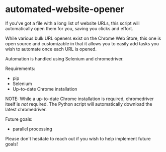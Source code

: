 # automated-website-opener
If you've got a file with a long list of website URLs, this script will automatically open them for you, saving you clicks and effort. 

While various bulk URL openers exist on the Chrome Web Store, this one is open source and customizable in that it allows you to easily add tasks you wish to automate once each URL is opened.

Automation is handled using Selenium and chromedriver.

Requirements:
- pip
- Selenium
- Up-to-date Chrome installation

NOTE: While a up-to-date Chrome installation is required, chromedriver itself is *not* required. The Python script will automatically download the latest chromedriver.


Future goals:
- parallel processing

Please don't hesitate to reach out if you wish to help implement future goals!
